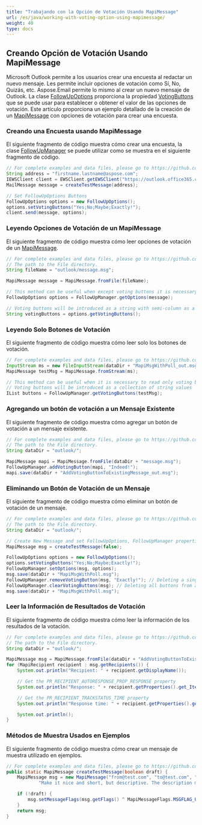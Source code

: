 ```yaml
---
title: "Trabajando con la Opción de Votación Usando MapiMessage"
url: /es/java/working-with-voting-option-using-mapimessage/
weight: 40
type: docs
---
```


## **Creando Opción de Votación Usando MapiMessage**

Microsoft Outlook permite a los usuarios crear una encuesta al redactar un nuevo mensaje. Les permite incluir opciones de votación como Sí, No, Quizás, etc. Aspose.Email permite lo mismo al crear un nuevo mensaje de Outlook. La clase [FollowUpOptions](https://reference.aspose.com/email/java/com.aspose.email/followupoptions/) proporciona la propiedad [VotingButtons](https://reference.aspose.com/email/java/com.aspose.email/followupoptions/#getVotingButtons--) que se puede usar para establecer o obtener el valor de las opciones de votación. Este artículo proporciona un ejemplo detallado de la creación de un [MapiMessage](https://reference.aspose.com/email/java/com.aspose.email/mapimessage/) con opciones de votación para crear una encuesta.

### **Creando una Encuesta usando MapiMessage**

El siguiente fragmento de código muestra cómo crear una encuesta, la clase [FollowUpManager](https://reference.aspose.com/email/java/com.aspose.email/followupmanager/) se puede utilizar como se muestra en el siguiente fragmento de código.

~~~Java
// For complete examples and data files, please go to https://github.com/aspose-email/Aspose.Email-for-Java
String address = "firstname.lastname@aspose.com";
IEWSClient client = EWSClient.getEWSClient("https://outlook.office365.com/ews/exchange.asmx", "testUser", "pwd", "domain");
MailMessage message = createTestMessage(address);

// Set FollowUpOptions Buttons
FollowUpOptions options = new FollowUpOptions();
options.setVotingButtons("Yes;No;Maybe;Exactly!");
client.send(message, options);
~~~

### **Leyendo Opciones de Votación de un MapiMessage**

El siguiente fragmento de código muestra cómo leer opciones de votación de un [MapiMessage](https://reference.aspose.com/email/java/com.aspose.email/mapimessage/).

~~~Java
// For complete examples and data files, please go to https://github.com/aspose-email/Aspose.Email-for-Java
// The path to the File directory.
String fileName = "outlook/message.msg";

MapiMessage message = MapiMessage.fromFile(fileName);

// This method can be useful when except voting buttons it is necessary to get other parameters (ex. a category)
FollowUpOptions options = FollowUpManager.getOptions(message);

// Voting buttons will be introduced as a string with semi-column as a separator
String votingButtons = options.getVotingButtons();
~~~

### **Leyendo Solo Botones de Votación**

El siguiente fragmento de código muestra cómo leer solo los botones de votación.

~~~Java
// For complete examples and data files, please go to https://github.com/aspose-email/Aspose.Email-for-Java
InputStream ms = new FileInputStream(dataDir + "MapiMsgWithPoll_out.msg");
MapiMessage testMsg = MapiMessage.fromStream(ms);

// This method can be useful when it is necessary to read only voting buttons
// Voting buttons will be introduced as a collection of string values
IList buttons = FollowUpManager.getVotingButtons(testMsg);
~~~

### **Agregando un botón de votación a un Mensaje Existente**

El siguiente fragmento de código muestra cómo agregar un botón de votación a un mensaje existente.

~~~Java
// For complete examples and data files, please go to https://github.com/aspose-email/Aspose.Email-for-Java
// The path to the File directory.
String dataDir = "outlook/";

MapiMessage mapi = MapiMessage.fromFile(dataDir + "message.msg");
FollowUpManager.addVotingButton(mapi, "Indeed!");
mapi.save(dataDir + "AddVotingButtonToExistingMessage_out.msg");
~~~

### **Eliminando un Botón de Votación de un Mensaje**

El siguiente fragmento de código muestra cómo eliminar un botón de votación de un mensaje.

~~~Java
// For complete examples and data files, please go to https://github.com/aspose-email/Aspose.Email-for-Java
// The path to the File directory.
String dataDir = "outlook/";

// Create New Message and set FollowUpOptions, FollowUpManager properties
MapiMessage msg = createTestMessage(false);

FollowUpOptions options = new FollowUpOptions();
options.setVotingButtons("Yes;No;Maybe;Exactly!");
FollowUpManager.setOptions(msg, options);
msg.save(dataDir + "MapiMsgWithPoll.msg");
FollowUpManager.removeVotingButton(msg, "Exactly!"); // Deleting a single button OR
FollowUpManager.clearVotingButtons(msg); // Deleting all buttons from a MapiMessage
msg.save(dataDir + "MapiMsgWithPoll.msg");
~~~

### **Leer la Información de Resultados de Votación**

El siguiente fragmento de código muestra cómo leer la información de los resultados de la votación.

~~~Java
// For complete examples and data files, please go to https://github.com/aspose-email/Aspose.Email-for-Java
// The path to the File directory.
String dataDir = "outlook/";

MapiMessage msg = MapiMessage.fromFile(dataDir + "AddVotingButtonToExistingMessage.msg");
for (MapiRecipient recipient : msg.getRecipients()) {
    System.out.println("Recipient: " + recipient.getDisplayName());

    // Get the PR_RECIPIENT_AUTORESPONSE_PROP_RESPONSE property
    System.out.println("Response: " + recipient.getProperties().get_Item(MapiPropertyTag.PR_RECIPIENT_AUTORESPONSE_PROP_RESPONSE).getString());

    // Get the PR_RECIPIENT_TRACKSTATUS_TIME property
    System.out.println("Response time: " + recipient.getProperties().get_Item(MapiPropertyTag.PR_RECIPIENT_TRACKSTATUS_TIME).getDateTime());

    System.out.println();
}
~~~

### **Métodos de Muestra Usados en Ejemplos**

El siguiente fragmento de código muestra cómo crear un mensaje de muestra utilizado en ejemplos.

~~~Java
// For complete examples and data files, please go to https://github.com/aspose-email/Aspose.Email-for-Java
public static MapiMessage createTestMessage(boolean draft) {
    MapiMessage msg = new MapiMessage("from@test.com", "to@test.com", "Flagged message",
            "Make it nice and short, but descriptive. The description may appear in search engines' search results pages...");

    if (!draft) {
        msg.setMessageFlags(msg.getFlags() ^ MapiMessageFlags.MSGFLAG_UNSENT);
    }
    return msg;
}
~~~